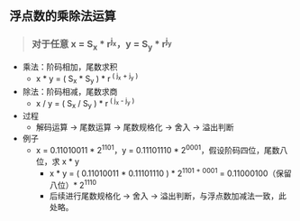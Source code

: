 ## 浮点数的乘除法运算

>### 对于任意 x = S<sub>x</sub> * r<sup>j<sub>x</sub></sup>，y = S<sub>y</sub> * r<sup>j<sub>y</sub></sup>

* 乘法：阶码相加，尾数求积
    * x * y = ( S<sub>x</sub> * S<sub>y</sub> ) * r<sup> ( j<sub>x</sub> + j<sub>y</sub> ) </sup>
* 除法：阶码相减，尾数求商
    * x / y = ( S<sub>x</sub> / S<sub>y</sub> ) * r<sup> ( j<sub>x</sub> - j<sub>y</sub> ) </sup>
* 过程
    * 解码运算 → 尾数运算 → 尾数规格化 → 舍入 → 溢出判断
* 例子
    * x = 0.11010011 * 2<sup>1101</sup>，y = 0.11101110 * 2<sup>0001</sup>，假设阶码四位，尾数八位，求 x * y
        * x * y = ( 0.11010011 * 0.11101110 ) * 2<sup>1101 + 0001</sup> = 0.11000100（保留八位）* 2<sup>1110</sup>
        * 后续进行尾数规格化 → 舍入 → 溢出判断，与浮点数加减法一致，此处略。
 